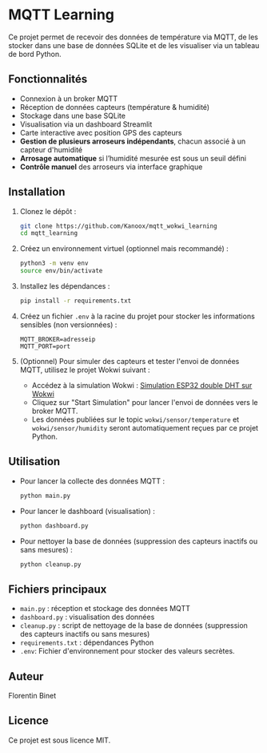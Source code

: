 # MQTT Learning

Ce projet permet de recevoir des données de température via MQTT, de les stocker dans une base de données SQLite et de les visualiser via un tableau de bord Python.

## Fonctionnalités
- Connexion à un broker MQTT
- Réception de données capteurs (température & humidité)
- Stockage dans une base SQLite
- Visualisation via un dashboard Streamlit
- Carte interactive avec position GPS des capteurs
- **Gestion de plusieurs arroseurs indépendants**, chacun associé à un capteur d'humidité
- **Arrosage automatique** si l’humidité mesurée est sous un seuil défini
- **Contrôle manuel** des arroseurs via interface graphique

## Installation
1. Clonez le dépôt :
   ```bash
   git clone https://github.com/Kanoox/mqtt_wokwi_learning
   cd mqtt_learning
   ```
2. Créez un environnement virtuel (optionnel mais recommandé) :
   ```bash
   python3 -m venv env
   source env/bin/activate
   ```
3. Installez les dépendances :
   ```bash
   pip install -r requirements.txt
   ```

4. Créez un fichier `.env` à la racine du projet pour stocker les informations sensibles (non versionnées) :
   ```env
   MQTT_BROKER=adresseip
   MQTT_PORT=port
   ```

5. (Optionnel) Pour simuler des capteurs et tester l'envoi de données MQTT, utilisez le projet Wokwi suivant :
   - Accédez à la simulation Wokwi : [Simulation ESP32 double DHT sur Wokwi](https://wokwi.com/projects/437457486740084737)
   - Cliquez sur "Start Simulation" pour lancer l'envoi de données vers le broker MQTT.
   - Les données publiées sur le topic `wokwi/sensor/temperature` et `wokwi/sensor/humidity` seront automatiquement reçues par ce projet Python.

## Utilisation
- Pour lancer la collecte des données MQTT :
  ```bash
  python main.py
  ```
- Pour lancer le dashboard (visualisation) :
  ```bash
  python dashboard.py
  ```
- Pour nettoyer la base de données (suppression des capteurs inactifs ou sans mesures) :
  ```bash
  python cleanup.py
  ```

## Fichiers principaux
- `main.py` : réception et stockage des données MQTT
- `dashboard.py` : visualisation des données
- `cleanup.py` : script de nettoyage de la base de données (suppression des capteurs inactifs ou sans mesures)
- `requirements.txt` : dépendances Python
- `.env`: Fichier d'environnement pour stocker des valeurs secrètes.

## Auteur
Florentin Binet

## Licence
Ce projet est sous licence MIT. 